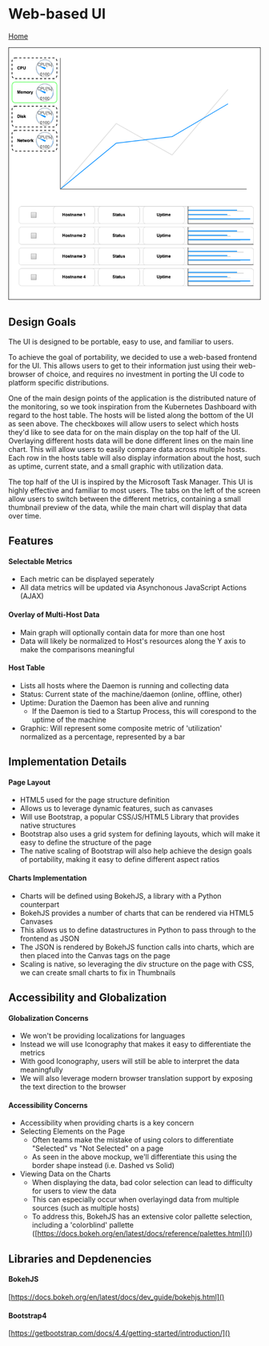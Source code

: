 # Web-based UI
[Home](./index.md)

![UI Mockup](images/uimockup.png)

## Design Goals

The UI is designed to be portable, easy to use, and familiar to users.


To achieve the goal of portability, we decided to use a web-based frontend for the UI. This allows users to get to their information just using their web-browser of choice, and requires no investment in porting the UI code to platform specific distributions.


One of the main design points of the application is the distributed nature of the monitoring, so we took inspiration from the Kubernetes Dashboard with regard to the host table. The hosts will be listed along the bottom of the UI as seen above. The checkboxes will allow users to select which hosts they'd like to see data for on the main display on the top half of the UI. Overlaying different hosts data will be done different lines on the main line chart. This will allow users to easily compare data across multiple hosts. Each row in the hosts table will also display information about the host, such as uptime, current state, and a small graphic with utilization data.


The top half of the UI is inspired by the Microsoft Task Manager. This UI is highly effective and familiar to most users. The tabs on the left of the screen allow users to switch between the different metrics, containing a small thumbnail preview of the data, while the main chart will display that data over time.


## Features

#### Selectable Metrics
- Each metric can be displayed seperately
- All data metrics will be updated via Asynchonous JavaScript Actions (AJAX)


#### Overlay of Multi-Host Data
- Main graph will optionally contain data for more than one host
- Data will likely be normalized to Host's resources along the Y axis to make the comparisons meaningful


#### Host Table
- Lists all hosts where the Daemon is running and collecting data
- Status: Current state of the machine/daemon (online, offline, other)
- Uptime: Duration the Daemon has been alive and running
	- If the Daemon is tied to a Startup Process, this will corespond to the uptime of the machine
- Graphic: Will represent some composite metric of 'utilization' normalized as a percentage, represented by a bar


## Implementation Details

#### Page Layout
- HTML5 used for the page structure definition
- Allows us to leverage dynamic features, such as canvases
- Will use Bootstrap, a popular CSS/JS/HTML5 Library that provides native structures
- Bootstrap also uses a grid system for defining layouts, which will make it easy to define the structure of the page
- The native scaling of Bootstrap will also help achieve the design goals of portability, making it easy to define different aspect ratios


#### Charts Implementation
- Charts will be defined using BokehJS, a library with a Python counterpart
- BokehJS provides a number of charts that can be rendered via HTML5 Canvases
- This allows us to define datastructures in Python to pass through to the frontend as JSON
- The JSON is rendered by BokehJS function calls into charts, which are then placed into the Canvas tags on the page
- Scaling is native, so leveraging the div structure on the page with CSS, we can create small charts to fix in Thumbnails

## Accessibility and Globalization

#### Globalization Concerns
- We won't be providing localizations for languages
- Instead we will use Iconography that makes it easy to differentiate the metrics
- With good Iconography, users will still be able to interpret the data meaningfully
- We will also leverage modern browser translation support by exposing the text direction to the browser


#### Accessibility Concerns
- Accessibility when providing charts is a key concern
- Selecting Elements on the Page
	- Often teams make the mistake of using colors to differentiate "Selected" vs "Not Selected" on a page
	- As seen in the above mockup, we'll differentiate this using the border shape instead (i.e. Dashed vs Solid)
- Viewing Data on the Charts
	- When displaying the data, bad color selection can lead to difficulty for users to view the data
	- This can especially occur when overlayingd data from multiple sources (such as multiple hosts)
	- To address this, BokehJS has an extensive color pallette selection, including a 'colorblind' pallette ([https://docs.bokeh.org/en/latest/docs/reference/palettes.html]())

## Libraries and Depdenencies

#### BokehJS
[https://docs.bokeh.org/en/latest/docs/dev_guide/bokehjs.html]()


#### Bootstrap4
[https://getbootstrap.com/docs/4.4/getting-started/introduction/]()

